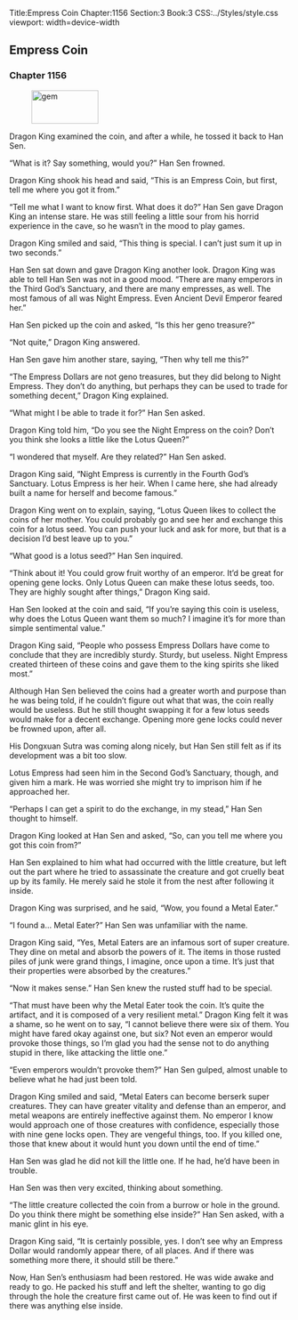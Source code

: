 Title:Empress Coin 
Chapter:1156 
Section:3 
Book:3 
CSS:../Styles/style.css 
viewport: width=device-width
  
## Empress Coin
### Chapter 1156 
<figure>
	<img src="../Images/gem.gif" alt="gem" id="gem" width="120" height="60" />
</figure>
  

  
  Dragon King examined the coin, and after a while, he tossed it back to Han Sen.

“What is it? Say something, would you?” Han Sen frowned.

Dragon King shook his head and said, “This is an Empress Coin, but first, tell me where you got it from.”

“Tell me what I want to know first. What does it do?” Han Sen gave Dragon King an intense stare. He was still feeling a little sour from his horrid experience in the cave, so he wasn’t in the mood to play games.

Dragon King smiled and said, “This thing is special. I can’t just sum it up in two seconds.”

Han Sen sat down and gave Dragon King another look. Dragon King was able to tell Han Sen was not in a good mood. “There are many emperors in the Third God’s Sanctuary, and there are many empresses, as well. The most famous of all was Night Empress. Even Ancient Devil Emperor feared her.”

Han Sen picked up the coin and asked, “Is this her geno treasure?”

“Not quite,” Dragon King answered.

Han Sen gave him another stare, saying, “Then why tell me this?”

“The Empress Dollars are not geno treasures, but they did belong to Night Empress. They don’t do anything, but perhaps they can be used to trade for something decent,” Dragon King explained.

“What might I be able to trade it for?” Han Sen asked.

Dragon King told him, “Do you see the Night Empress on the coin? Don’t you think she looks a little like the Lotus Queen?”

“I wondered that myself. Are they related?” Han Sen asked.

Dragon King said, “Night Empress is currently in the Fourth God’s Sanctuary. Lotus Empress is her heir. When I came here, she had already built a name for herself and become famous.”

Dragon King went on to explain, saying, “Lotus Queen likes to collect the coins of her mother. You could probably go and see her and exchange this coin for a lotus seed. You can push your luck and ask for more, but that is a decision I’d best leave up to you.”

“What good is a lotus seed?” Han Sen inquired.

“Think about it! You could grow fruit worthy of an emperor. It’d be great for opening gene locks. Only Lotus Queen can make these lotus seeds, too. They are highly sought after things,” Dragon King said.

Han Sen looked at the coin and said, “If you’re saying this coin is useless, why does the Lotus Queen want them so much? I imagine it’s for more than simple sentimental value.”

Dragon King said, “People who possess Empress Dollars have come to conclude that they are incredibly sturdy. Sturdy, but useless. Night Empress created thirteen of these coins and gave them to the king spirits she liked most.”

Although Han Sen believed the coins had a greater worth and purpose than he was being told, if he couldn’t figure out what that was, the coin really would be useless. But he still thought swapping it for a few lotus seeds would make for a decent exchange. Opening more gene locks could never be frowned upon, after all.

His Dongxuan Sutra was coming along nicely, but Han Sen still felt as if its development was a bit too slow.

Lotus Empress had seen him in the Second God’s Sanctuary, though, and given him a mark. He was worried she might try to imprison him if he approached her.

“Perhaps I can get a spirit to do the exchange, in my stead,” Han Sen thought to himself.

Dragon King looked at Han Sen and asked, “So, can you tell me where you got this coin from?”

Han Sen explained to him what had occurred with the little creature, but left out the part where he tried to assassinate the creature and got cruelly beat up by its family. He merely said he stole it from the nest after following it inside.

Dragon King was surprised, and he said, “Wow, you found a Metal Eater.”

“I found a… Metal Eater?” Han Sen was unfamiliar with the name.

Dragon King said, “Yes, Metal Eaters are an infamous sort of super creature. They dine on metal and absorb the powers of it. The items in those rusted piles of junk were grand things, I imagine, once upon a time. It’s just that their properties were absorbed by the creatures.”

“Now it makes sense.” Han Sen knew the rusted stuff had to be special.

“That must have been why the Metal Eater took the coin. It’s quite the artifact, and it is composed of a very resilient metal.” Dragon King felt it was a shame, so he went on to say, “I cannot believe there were six of them. You might have fared okay against one, but six? Not even an emperor would provoke those things, so I’m glad you had the sense not to do anything stupid in there, like attacking the little one.”

“Even emperors wouldn’t provoke them?” Han Sen gulped, almost unable to believe what he had just been told.

Dragon King smiled and said, “Metal Eaters can become berserk super creatures. They can have greater vitality and defense than an emperor, and metal weapons are entirely ineffective against them. No emperor I know would approach one of those creatures with confidence, especially those with nine gene locks open. They are vengeful things, too. If you killed one, those that knew about it would hunt you down until the end of time.”

Han Sen was glad he did not kill the little one. If he had, he’d have been in trouble.

Han Sen was then very excited, thinking about something.

“The little creature collected the coin from a burrow or hole in the ground. Do you think there might be something else inside?” Han Sen asked, with a manic glint in his eye.

Dragon King said, “It is certainly possible, yes. I don’t see why an Empress Dollar would randomly appear there, of all places. And if there was something more there, it should still be there.”

Now, Han Sen’s enthusiasm had been restored. He was wide awake and ready to go. He packed his stuff and left the shelter, wanting to go dig through the hole the creature first came out of. He was keen to find out if there was anything else inside.
